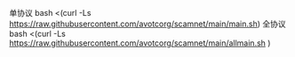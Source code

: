 单协议 bash <(curl -Ls https://raw.githubusercontent.com/avotcorg/scamnet/main/main.sh)
全协议 bash <(curl -Ls https://raw.githubusercontent.com/avotcorg/scamnet/main/allmain.sh )
